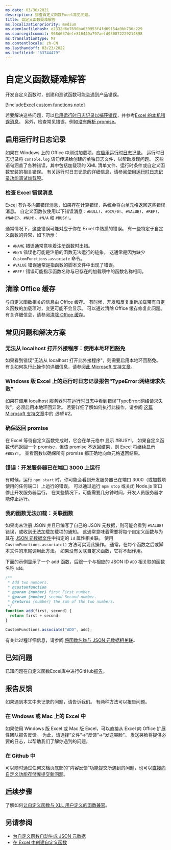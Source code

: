 ```yaml
---
ms.date: 03/30/2021
description: 排查自定义函数Excel常见问题。
title: 自定义函数疑难解答
ms.localizationpriority: medium
ms.openlocfilehash: e2332d6e7696ba630953f4fd69154a9bb736c229
ms.sourcegitcommit: 968d637defe816449a797aefd930872229214898
ms.translationtype: MT
ms.contentlocale: zh-CN
ms.lasthandoff: 03/23/2022
ms.locfileid: "63744479"
---
```

# <a name="troubleshoot-custom-functions"></a>自定义函数疑难解答

开发自定义函数时，创建和测试函数可能会遇到产品错误。

[!include[Excel custom functions note](../includes/excel-custom-functions-note.md)]

若要解决这些问题，可以[启用运行时日志记录以捕获错误](#enable-runtime-logging)，并参考[Excel 的本机错误消息](#check-for-excel-error-messages)。 另外，检查常见错误，例如[没有解析 promise](#ensure-promises-return)。

## <a name="enable-runtime-logging"></a>启用运行时日志记录

如果在 Windows 上的 Office 中测试加载项，应[启用运行时日志记录](../testing/runtime-logging.md)。 运行时日志记录将 `console.log` 语句传递给创建的单独日志文件，以帮助发现问题。 这些语句涵盖了各种错误，其中包括加载项的 XML 清单文件、运行时条件或自定义函数安装的相关错误。 有关运行时日志记录的详细信息，请参阅[使用运行时日志记录功能调试加载项](../testing/runtime-logging.md)。

### <a name="check-for-excel-error-messages"></a>检查 Excel 错误消息

Excel 有许多内置错误消息，如果存在计算错误，系统会将向单元格返回这些错误消息。 自定义函数仅使用以下错误消息：`#NULL!`、`#DIV/0!`、`#VALUE!`、`#REF!`、`#NAME?`、`#NUM!`、`#N/A` 和 `#BUSY!`。

通常情况下，这些错误可能对应于你在 Excel 中熟悉的错误。 有一些特定于自定义函数的异常，如下所示：

- `#NAME` 错误通常意味着注册函数时出错。
- `#N/A` 错误也可能是注册的函数无法运行的迹象。 这通常是因为缺少 `CustomFunctions.associate` 命令。
- `#VALUE` 错误通常是指函数的脚本文件中出现了错误。
- `#REF!` 错误可能指示函数名称与已存在的加载项中的函数名称相同。

## <a name="clear-the-office-cache"></a>清除 Office 缓存

与自定义函数相关的信息由 Office 缓存。 有时候，开发和反复重新加载带有自定义函数的加载项时，变更可能不会显示。 可以通过清除 Office 缓存修复此问题。 有关详细信息，请参阅[清除 Office 缓存](../testing/clear-cache.md)。

## <a name="common-problems-and-solutions"></a>常见问题和解决方案

### <a name="cant-open-add-in-from-localhost-use-a-local-loopback-exemption"></a>无法从 localhost 打开外接程序：使用本地环回豁免

如果看到错误"无法从 localhost 打开此外接程序"，则需要启用本地环回豁免。 有关如何执行此操作的详细信息，请参阅[此 Microsoft 支持文章](/office/troubleshoot/office-suite-issues/cannot-open-add-in-from-localhost)。

### <a name="runtime-logging-reports-typeerror-network-request-failed-on-excel-on-windows"></a>Windows 版 Excel 上的运行时日志记录报告“TypeError:网络请求失败”

如果在调用 localhost 服务器时在[运行时日志](custom-functions-troubleshooting.md#enable-runtime-logging)中看到错误“TypeError:网络请求失败”，必须启用本地环回异常。 若要详细了解如何执行此操作，请参阅 [这篇 Microsoft 支持文章](/office/troubleshoot/office-suite-issues/cannot-open-add-in-from-localhost)中的 *选项 #2*。

### <a name="ensure-promises-return"></a>确保返回 promise

在 Excel 等待自定义函数完成时，它会在单元格中 显示 #BUSY!。 如果自定义函数代码返回一个 promise，但该 promise 不返回结果，则 Excel 将继续显示 `#BUSY!`。 查看函数以确保所有 promise 都正确地向单元格返回结果。

### <a name="error-the-dev-server-is-already-running-on-port-3000"></a>错误：开发服务器已在端口 3000 上运行

有时候，运行 `npm start` 时，你可能会看到开发服务器已在端口 3000（或加载项使用的任何端口）上运行的错误。 可以通过运行 `npm stop` 或关闭 Node.js 窗口停止开发服务器运行。 在某些情况下，可能需要几分钟时间，开发人员服务器才能停止运行。

### <a name="my-functions-wont-load-associate-functions"></a>我的函数无法加载：关联函数

如果尚未注册 JSON 并且已编写了自己的 JSON 元数据，则可能会看到 `#VALUE!` 错误，或收到无法加载加载项的通知。 这通常意味着需要将每个自定义函数与为其在 [JSON 元数据文件](custom-functions-json.md)中指定的 `id` 属性相关联。 使用 `CustomFunctions.associate()` 方法可实现此操作。 通常，在每个函数之后或脚本文件的末尾调用此方法。 如果没有关联自定义函数，它将不起作用。

下面的示例显示了一个 add 函数，后跟一个与相应的 JSON ID `ADD` 相关联的函数名称 `add`。

```js
/**
 * Add two numbers.
 * @customfunction
 * @param {number} first First number.
 * @param {number} second Second number.
 * @returns {number} The sum of the two numbers.
 */
function add(first, second) {
  return first + second;
}

CustomFunctions.associate("ADD", add);
```

有关此过程详细信息，请参阅 [将函数名称与 JSON 元数据相关联](../excel/custom-functions-json.md#associating-function-names-with-json-metadata)。

## <a name="known-issues"></a>已知问题

已知问题在自定义函数Excel库中进行GitHub[报告](https://github.com/OfficeDev/Excel-Custom-Functions/issues)。

## <a name="reporting-feedback"></a>报告反馈

如果遇到本文中未记录的问题，请告诉我们。 有两种方法可以报告问题。

### <a name="in-excel-on-windows-or-mac"></a>在 Wndows 或 Mac 上的 Excel 中

如果使用 Windows 版 Excel 或 Mac 版 Excel，可以直接从 Excel 向 Office 扩展性团队报告反馈。 为此，请选择“文件”->“反馈”->“发送哭脸”。 发送哭脸将提供必要的日志，以帮助我们了解你遇到的问题。

### <a name="in-github"></a>在 Github 中

可以随时通过任何文档页底部的“内容反馈”功能提交所遇到的问题，也可以[直接向自定义功能存储库提交新问题](https://github.com/OfficeDev/Excel-Custom-Functions/issues)。

## <a name="next-steps"></a>后续步骤
了解如何[让自定义函数与 XLL 用户定义的函数兼容](make-custom-functions-compatible-with-xll-udf.md)。

## <a name="see-also"></a>另请参阅

* [为自定义函数自动生成 JSON 元数据](custom-functions-json-autogeneration.md)
* [在 Excel 中创建自定义函数](custom-functions-overview.md)
